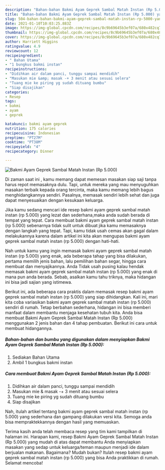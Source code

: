 ```yaml
---
description: "Bahan-bahan Bakmi Ayam Geprek Sambal Matah Instan (Rp 5.000) yang lezat dan Mudah Dibuat"
title: "Bahan-bahan Bakmi Ayam Geprek Sambal Matah Instan (Rp 5.000) yang lezat dan Mudah Dibuat"
slug: 504-bahan-bahan-bakmi-ayam-geprek-sambal-matah-instan-rp-5000-yang-lezat-dan-mudah-dibuat
date: 2021-01-10T10:03:25.883Z
image: https://img-global.cpcdn.com/recipes/8c9b69645b3ef07a/680x482cq70/bakmi-ayam-geprek-sambal-matah-instan-rp-5000-foto-resep-utama.jpg
thumbnail: https://img-global.cpcdn.com/recipes/8c9b69645b3ef07a/680x482cq70/bakmi-ayam-geprek-sambal-matah-instan-rp-5000-foto-resep-utama.jpg
cover: https://img-global.cpcdn.com/recipes/8c9b69645b3ef07a/680x482cq70/bakmi-ayam-geprek-sambal-matah-instan-rp-5000-foto-resep-utama.jpg
author: Harriett Higgins
ratingvalue: 4.9
reviewcount: 12
recipeingredient:
- " Bahan Utama"
- "1 bungkus bakmi instan"
recipeinstructions:
- "Didihkan air dalam panci, tunggu sampai mendidih"
- "Masukan mie &amp; masak -+ 3 menit atau sesuai selera"
- "Tuang mie ke piring yg sudah dituang bumbu"
- "Siap disajikan"
categories:
- Resep
tags:
- bakmi
- ayam
- geprek

katakunci: bakmi ayam geprek 
nutrition: 175 calories
recipecuisine: Indonesian
preptime: "PT27M"
cooktime: "PT38M"
recipeyield: "4"
recipecategory: Dinner

---
```



![Bakmi Ayam Geprek Sambal Matah Instan (Rp 5.000)](https://img-global.cpcdn.com/recipes/8c9b69645b3ef07a/680x482cq70/bakmi-ayam-geprek-sambal-matah-instan-rp-5000-foto-resep-utama.jpg)

Di zaman  saat ini , kamu memang dapat memesan masakan siap saji tanpa harus repot memasaknya dulu. Tapi, untuk mereka yang mau menyuguhkan masakan terbaik kepada orang tercinta, maka kamu memang lebih bagus menghidangkannya sendiri. Pasalnya, memasak sendiri lebih sehat dan juga dapat menyesuaikan dengan kesukaan keluarga.

Jika kamu sedang mencari ide resep bakmi ayam geprek sambal matah instan (rp 5.000) yang lezat dan sederhana,maka anda sudah berada di tempat yang tepat. Cara membuat bakmi ayam geprek sambal matah instan (rp 5.000)  sebenarnya tidak sulit untuk dibuat jika kamu memasaknya dengan langkah yang tepat. Tapi, kamu tidak usah cemas akan gagal dalam melakukannya 
karena dalam artikel ini kita akan mengupas bakmi ayam geprek sambal matah instan (rp 5.000) dengan hati-hati.  



Nah untuk kamu yang ingin memasak bakmi ayam geprek sambal matah instan (rp 5.000) yang enak, ada beberapa tahap yang bisa dilakukan, pertama memilih jenis bahan, lalu pemilihan bahan segar, hingga cara membuat dan menyajikannya. Anda Tidak usah pusing kalau hendak memasak bakmi ayam geprek sambal matah instan (rp 5.000) yang enak di mana pun anda berada. Sebab, asalkan kamu  tahu triknya, maka hidangan ini bisa jadi sajian yang istimewa.

Berikut ini, ada beberapa cara praktis  dalam memasak resep bakmi ayam geprek sambal matah instan (rp 5.000) yang siap dihidangkan. Kali ini, mari kita coba variasikan bakmi ayam geprek sambal matah instan (rp 5.000) sendiri di rumah. Tetap berbahan sederhana, hidangan ini bisa memberi manfaat dalam membantu menjaga kesehatan tubuh kita. Anda bisa membuat Bakmi Ayam Geprek Sambal Matah Instan (Rp 5.000) menggunakan 2 jenis bahan dan 4 tahap pembuatan. Berikut ini cara untuk membuat hidangannya.

<!--inarticleads1-->

##### Bahan-bahan dan bumbu yang digunakan dalam menyiapkan Bakmi Ayam Geprek Sambal Matah Instan (Rp 5.000):

1. Sediakan  Bahan Utama
1. Ambil 1 bungkus bakmi instan




<!--inarticleads2-->

##### Cara membuat Bakmi Ayam Geprek Sambal Matah Instan (Rp 5.000):

1. Didihkan air dalam panci, tunggu sampai mendidih
1. Masukan mie &amp; masak -+ 3 menit atau sesuai selera
1. Tuang mie ke piring yg sudah dituang bumbu
1. Siap disajikan




Nah, itulah artikel tentang  bakmi ayam geprek sambal matah instan (rp 5.000)  yang sederhana dan gampang dilakukan versi kita. Semoga anda bisa mempraktekkannya dengan hasil yang memuaskan. 

Terima kasih anda telah membaca resep yang tim kami tampilkan di halaman ini. Harapan kami, resep  Bakmi Ayam Geprek Sambal Matah Instan (Rp 5.000) yang mudah di atas dapat membantu Anda menyiapkan masakan yang sedap untuk keluarga/teman maupun menjadi ide dalam berjualan makanan. Bagaimana? Mudah bukan? Itulah resep bakmi ayam geprek sambal matah instan (rp 5.000) yang bisa Anda praktikkan di rumah. Selamat mencoba!

